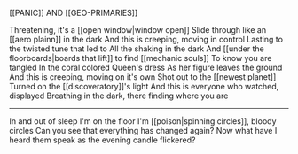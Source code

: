 [[PANIC]] AND [[GEO-PRIMARIES]]

Threatening, it's a [[open window|window open]]
Slide through like an [[aero plainn]] in the dark
And this is creeping, moving in control
Lasting to the twisted tune that led to
All the shaking in the dark
And [[under the floorboards|boards that lift]] to find [[mechanic souls]]
To know you are tangled
In the coral colored Queen's dress
As her figure leaves the ground
And this is creeping, moving on it's own
Shot out to the [[newest planet]]
Turned on the [[discoveratory]]'s light
And this is everyone who watched, displayed
Breathing in the dark, there finding where you are

---

In and out of sleep
I'm on the floor
I'm [[poison|spinning circles]], bloody circles
Can you see that everything has changed again?
Now what have I heard them speak as the evening candle flickered?